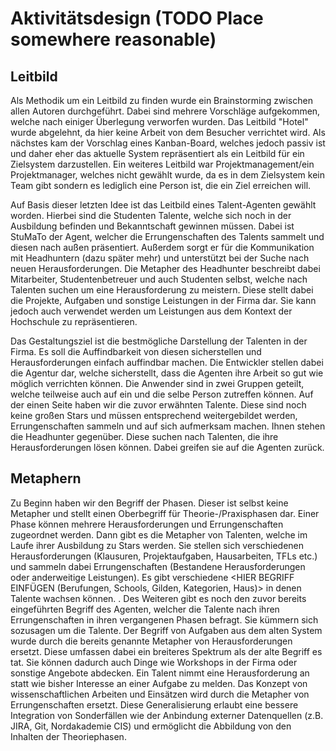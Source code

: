 # Aktivitätsdesign (TODO Place somewhere reasonable)

## Leitbild

Als Methodik um ein Leitbild zu finden wurde ein Brainstorming zwischen allen Autoren durchgeführt. Dabei sind mehrere Vorschläge aufgekommen, welche nach einiger Überlegung verworfen wurden. Das Leitbild "Hotel" wurde abgelehnt, da hier keine Arbeit von dem Besucher verrichtet wird. Als nächstes kam der Vorschlag eines Kanban-Board, welches jedoch passiv ist und daher eher das aktuelle System repräsentiert als ein Leitbild für ein Zielsystem darzustellen. Ein weiteres Leitbild war Projektmanagement/ein Projektmanager, welches nicht gewählt wurde, da es in dem Zielsystem kein Team gibt sondern es lediglich eine Person ist, die ein Ziel erreichen will.

Auf Basis dieser letzten Idee ist das Leitbild eines Talent-Agenten gewählt worden. Hierbei sind die Studenten Talente, welche sich noch in der Ausbildung befinden und Bekanntschaft gewinnen müssen. Dabei ist StuMaTo der Agent, welcher die Errungenschaften des Talents sammelt und diesen nach außen präsentiert. Außerdem sorgt er für die Kommunikation mit Headhuntern (dazu später mehr) und unterstützt bei der Suche nach neuen Herausforderungen. Die Metapher des Headhunter beschreibt dabei Mitarbeiter, Studentenbetreuer und auch Studenten selbst, welche nach Talenten suchen um eine Herausforderung zu meistern. Diese stellt dabei die Projekte, Aufgaben und sonstige Leistungen in der Firma dar. Sie kann jedoch auch verwendet werden um Leistungen aus dem Kontext der Hochschule zu repräsentieren.

Das Gestaltungsziel ist die bestmögliche Darstellung der Talenten in der Firma. Es soll die Auffindbarkeit von diesen sicherstellen und Herausforderungen einfach auffindbar machen. Die Entwickler stellen dabei die Agentur dar, welche sicherstellt, dass die Agenten ihre Arbeit so gut wie möglich verrichten können. Die Anwender sind in zwei Gruppen geteilt, welche teilweise auch auf ein und die selbe Person zutreffen können. Auf der einen Seite haben wir die zuvor erwähnten Talente. Diese sind noch keine großen Stars und müssen entsprechend weitergebildet werden, Errungenschaften sammeln und auf sich aufmerksam machen. Ihnen stehen die Headhunter gegenüber. Diese suchen nach Talenten, die ihre Herausforderungen lösen können. Dabei greifen sie auf die Agenten zurück.

## Metaphern

Zu Beginn haben wir den Begriff der Phasen. Dieser ist selbst keine Metapher und stellt einen Oberbegriff für Theorie-/Praxisphasen dar. Einer Phase können mehrere Herausforderungen und Errungenschaften zugeordnet werden. Dann gibt es die Metapher von Talenten, welche im Laufe ihrer Ausbildung zu Stars werden. Sie stellen sich verschiedenen Herausforderungen (Klausuren, Projektaufgaben, Hausarbeiten, TFLs etc.) und sammeln dabei Errungenschaften (Bestandene Herausforderungen oder anderweitige Leistungen). Es gibt verschiedene <HIER BEGRIFF EINFÜGEN (Berufungen, Schools, Gilden, Kategorien, Haus)> in denen Talente wachsen können. <TODO DAZU MEHR SCHREIBEN>. Des Weiteren gibt es noch den zuvor bereits eingeführten Begriff des Agenten, welcher die Talente nach ihren Errungenschaften in ihren vergangenen Phasen befragt. Sie kümmern sich sozusagen um die Talente. Der Begriff von Aufgaben aus dem alten System wurde durch die bereits genannte Metapher von Herausforderungen ersetzt. Diese umfassen dabei ein breiteres Spektrum als der alte Begriff es tat. Sie können dadurch auch Dinge wie Workshops in der Firma oder sonstige Angebote abdecken. Ein Talent nimmt eine Herausforderung an statt wie bisher Interesse an einer Aufgabe zu melden. Das Konzept von wissenschaftlichen Arbeiten und Einsätzen wird durch die Metapher von Errungenschaften ersetzt. Diese Generalisierung erlaubt eine bessere Integration von Sonderfällen wie der Anbindung externer Datenquellen (z.B. JIRA, Git, Nordakademie CIS) und ermöglicht die Abbildung von den Inhalten der Theoriephasen.
